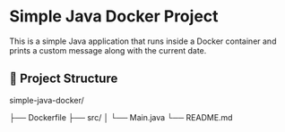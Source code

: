 # Simple Java Docker Project

This is a simple Java application that runs inside a Docker container and prints a custom message along with the 
current date.

## 📂 Project Structure

 simple-java-docker/

├── Dockerfile
├── src/
│ └── Main.java
└── README.md

